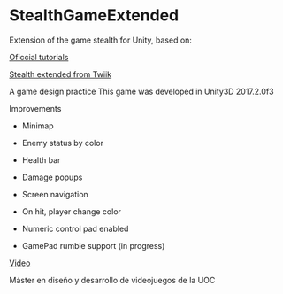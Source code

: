 ﻿# StealthGameExtended
Extension of the game stealth for Unity, based on:

[Oficcial tutorials](https://www.youtube.com/playlist?list=PLX2vGYjWbI0QGyfO8PKY1pC8xcRb0X-nP)

[Stealth extended from Twiik](http://twiik.net/projects/stealth-extended)

A game design practice This game was developed in Unity3D 2017.2.0f3

Improvements

- Minimap

- Enemy status by color

- Health bar

- Damage popups

- Screen navigation

- On hit, player change color

- Numeric control pad enabled

- GamePad rumble support (in progress)

[Video](https://youtu.be/VUmfzPUD_bc)

Máster en diseño y desarrollo de videojuegos de la UOC

